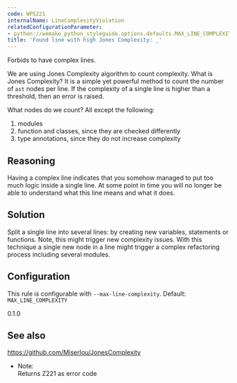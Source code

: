 ```yaml
---
code: WPS221
internalName: LineComplexityViolation
relatedConfigurationParameter:
- python://wemake_python_styleguide.options.defaults.MAX_LINE_COMPLEXITY
title: 'Found line with high Jones Complexity: _'
---
```


Forbids to have complex lines.

We are using Jones Complexity algorithm to count complexity. What is
Jones Complexity? It is a simple yet powerful method to count the number
of `ast` nodes per line. If the complexity of a single line is higher
than a threshold, then an error is raised.

What nodes do we count? All except the following:

1.  modules
2.  function and classes, since they are checked differently
3.  type annotations, since they do not increase complexity

<!-- end list -->

## Reasoning
Having a complex line indicates that you somehow managed to put too
much logic inside a single line. At some point in time you will no
longer be able to understand what this line means and what it does.

## Solution
Split a single line into several lines: by creating new variables,
statements or functions. Note, this might trigger new complexity
issues. With this technique a single new node in a line might
trigger a complex refactoring process including several modules.

## Configuration
This rule is configurable with `--max-line-complexity`. Default:
`MAX_LINE_COMPLEXITY`

<div class="versionadded">

0.1.0

</div>

## See also
<https://github.com/Miserlou/JonesComplexity>

  - Note:  
    Returns Z221 as error code